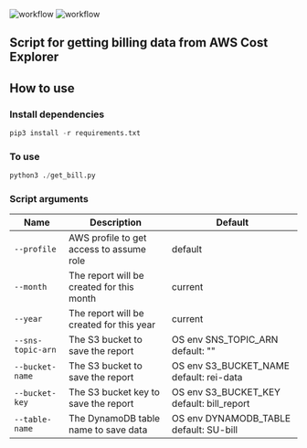 ![workflow](https://github.com/ei-roslyakov/aws_bill_report/actions/workflows/tests.yml/badge.svg)
![workflow](https://github.com/ei-roslyakov/aws_bill_report/actions/workflows/deploy.yml/badge.svg)
## Script for getting billing data from AWS Cost Explorer  
## How to use  
### Install dependencies

```python
pip3 install -r requirements.txt 
```
### To use
```python
python3 ./get_bill.py
```

### Script arguments
| Name         | Description                                       | Default    |
|--------------|---------------------------------------------------|------------|
| `--profile`  | AWS profile to get access to assume role  | default    |
| `--month`    | The report will be created for this month         | current   |
| `--year`     | The report will be created for this year          | current |
| `--sns-topic-arn`     | The S3 bucket to save the report          | OS env SNS_TOPIC_ARN default: ""|
| `--bucket-name`     | The S3 bucket to save the report          | OS env S3_BUCKET_NAME default: rei-data|
| `--bucket-key`     | The S3 bucket key to save the report          | OS env S3_BUCKET_KEY default: bill_report|
| `--table-name`     | The DynamoDB table name to save data         | OS env DYNAMODB_TABLE default: SU-bill|
